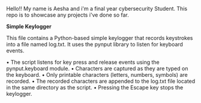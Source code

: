 Hello!! 
My name is Aesha and i'm a final year cybersecurity Student.
This repo is to showcase any projects i've done so far.


**Simple Keylogger**

This file contains a Python-based simple keylogger that records keystrokes into a file named log.txt. It uses the pynput library to listen for keyboard events.

•	The script listens for key press and release events using the pynput.keyboard module.
•	Characters are captured as they are typed on the keyboard.
•	Only printable characters (letters, numbers, symbols) are recorded.
•	The recorded characters are appended to the log.txt file located in the same directory as the script.
•	Pressing the Escape key stops the keylogger.
